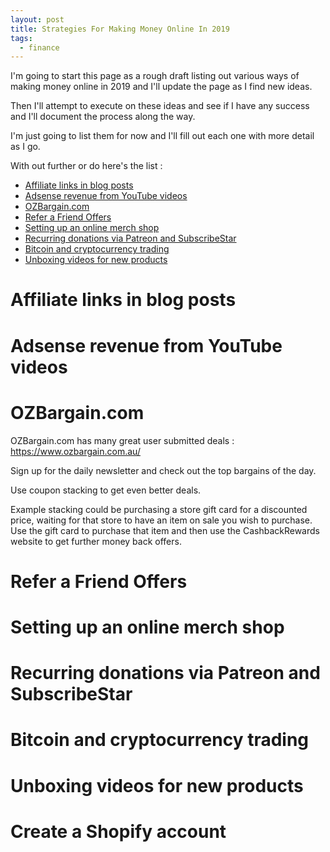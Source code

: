 ```yaml
---
layout: post
title: Strategies For Making Money Online In 2019
tags:
  - finance
---
```


I'm going to start this page as a rough draft listing out various ways of making money online in 2019
and I'll update the page as I find new ideas.

Then I'll attempt to execute on these ideas and see if I have any success and I'll document the process
along the way.

I'm just going to list them for now and I'll fill out each one with more detail as I go.

With out further or do here's the list :

<!-- TOC depthFrom:1 depthTo:6 withLinks:1 updateOnSave:1 orderedList:0 -->

- [Affiliate links in blog posts](#affiliate-links-in-blog-posts)
- [Adsense revenue from YouTube videos](#adsense-revenue-from-youtube-videos)
- [OZBargain.com](#ozbargaincom)
- [Refer a Friend Offers](#refer-a-friend-offers)
- [Setting up an online merch shop](#setting-up-an-online-merch-shop)
- [Recurring donations via Patreon and SubscribeStar](#recurring-donations-via-patreon-and-subscribestar)
- [Bitcoin and cryptocurrency trading](#bitcoin-and-cryptocurrency-trading)
- [Unboxing videos for new products](#unboxing-videos-for-new-products)

<!-- /TOC -->

# Affiliate links in blog posts

# Adsense revenue from YouTube videos

# OZBargain.com

OZBargain.com has many great user submitted deals :
https://www.ozbargain.com.au/

Sign up for the daily newsletter and check out the top bargains of the day.

Use coupon stacking to get even better deals.

Example stacking could be purchasing a store gift card for a discounted price,
waiting for that store to have an item on sale you wish to purchase.
Use the gift card to purchase that item and then use the CashbackRewards website
to get further money back offers.

# Refer a Friend Offers

# Setting up an online merch shop

# Recurring donations via Patreon and SubscribeStar

# Bitcoin and cryptocurrency trading

# Unboxing videos for new products

# Create a Shopify account
